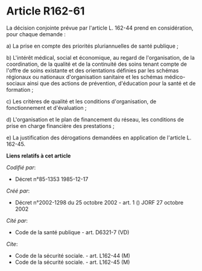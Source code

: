 # Article R162-61

La décision conjointe prévue par l'article L. 162-44 prend en considération, pour chaque demande :

a) La prise en compte des priorités pluriannuelles de santé publique ;

b) L'intérêt médical, social et économique, au regard de l'organisation, de la coordination, de la qualité et de la
continuité des soins tenant compte de l'offre de soins existante et des orientations définies par les schémas régionaux ou
nationaux d'organisation sanitaire et les schémas médico-sociaux ainsi que des actions de prévention, d'éducation pour la
santé et de formation ;

c) Les critères de qualité et les conditions d'organisation, de fonctionnement et d'évaluation ;

d) L'organisation et le plan de financement du réseau, les conditions de prise en charge financière des prestations ;

e) La justification des dérogations demandées en application de l'article L. 162-45.

**Liens relatifs à cet article**

_Codifié par_:

  - Décret n°85-1353 1985-12-17

_Créé par_:

  - Décret n°2002-1298 du 25 octobre 2002 - art. 1 () JORF 27 octobre 2002

_Cité par_:

  - Code de la santé publique - art. D6321-7 (VD)

_Cite_:

  - Code de la sécurité sociale. - art. L162-44 (M)
  - Code de la sécurité sociale. - art. L162-45 (M)
